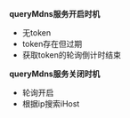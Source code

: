 **queryMdns服务开启时机**
- 无token
- token存在但过期
- 获取token的轮询倒计时结束

**queryMdns服务关闭时机**
- 轮询开启
- 根据ip搜索iHost